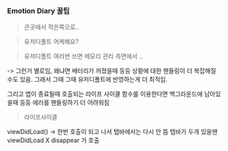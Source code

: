 
### Emotion Diary  꿀팁

> 큰곳에서 작은쪽으로..

> 

> 유저디폴트 어케해요?

> 유저디폴트 여러번 쓰면 메모리 관리 측면에서 ..

-> 그런거 별로임, 왜냐면 배터리가 꺼졌을때 등등 상황에 대한 핸들링이 더 복잡해질 수도 있음. 그래서 그때 그때 유저디폴트에 반영하는게 더 최적임. 

그리고 앱이 종료될때 호출되는 라이프 사이클 함수를 이용한다면 백그라운드에 남아있을때  등등 에러를 핸들링하기 더 어려워짐

> 라이프사이클

viewDidLoad() -> 한번 호출이 되고 나서 탭바에서는 다시 안 뜸
탭바가 두개 있을땐 viewDidLoad X 
disappear 가 호출 